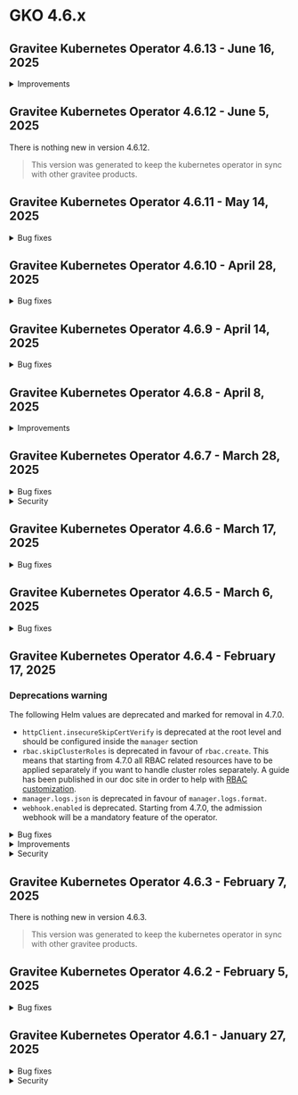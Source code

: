 # GKO 4.6.x

## Gravitee Kubernetes Operator 4.6.13 - June 16, 2025
    
<details>
<summary>Improvements</summary>

  * Allow to specify custom annotations and labels on manager deployment / pod [#10613](https://github.com/gravitee-io/issues/issues/10613)
</details>


## Gravitee Kubernetes Operator 4.6.12 - June 5, 2025

There is nothing new in version 4.6.12.

> This version was generated to keep the kubernetes operator in sync with other gravitee products.


## Gravitee Kubernetes Operator 4.6.11 - May 14, 2025
    
<details>
<summary>Bug fixes</summary>

  * Management Context Could not be resolved in Webhook when GKO deployed on multiple namespaces [#10562](https://github.com/gravitee-io/issues/issues/10562)
  * Unable to delete APIs using GKO templating [#10554](https://github.com/gravitee-io/issues/issues/10554)
  * API Policies show disabled in the UI for V4 API's created via the GKO operator. [#10543](https://github.com/gravitee-io/issues/issues/10543)
  * mAPI throws exception an Application is created using GKO with empty pictureUrl [#10531](https://github.com/gravitee-io/issues/issues/10531)
</details>


## Gravitee Kubernetes Operator 4.6.10 - April 28, 2025
    
<details>
<summary>Bug fixes</summary>

  * Unable to remove kubernetes secret used as template for an APIV4 [#10510](https://github.com/gravitee-io/issues/issues/10510)
  * Installing several operators in multiple namespaces is not possible due to webhook conflict [#10499](https://github.com/gravitee-io/issues/issues/10499)
  * Change in Config Maps or Secrets used for templating are not reflected in targeted resources [#10498](https://github.com/gravitee-io/issues/issues/10498)
</details>


## Gravitee Kubernetes Operator 4.6.9 - April 14, 2025
    
<details>
<summary>Bug fixes</summary>

  * v4 APIs created via GKO not displayed in assigned Category [#10448](https://github.com/gravitee-io/issues/issues/10448)
</details>


## Gravitee Kubernetes Operator 4.6.8 - April 8, 2025
    
<details>
<summary>Improvements</summary>

  * Allow to set `hostNetwork` flag in manager deployment [#10478](https://github.com/gravitee-io/issues/issues/10478)
</details>


## Gravitee Kubernetes Operator 4.6.7 - March 28, 2025
    
<details>
<summary>Bug fixes</summary>

  * GKO fails to start with specific namespace given at Helm install [#10426](https://github.com/gravitee-io/issues/issues/10426)
  * Severe error when deploying Native v4 API [#10406](https://github.com/gravitee-io/issues/issues/10406)
</details>


<details>
<summary>Security</summary>

  * update module github.com/golang-jwt/jwt/v5 to v5.2.2 [#10452](https://github.com/gravitee-io/issues/issues/10452)
</details>


## Gravitee Kubernetes Operator 4.6.6 - March 17, 2025
    
<details>
<summary>Bug fixes</summary>

  * Object status and metadata meta should be ignored when compiling template strings [#10410](https://github.com/gravitee-io/issues/issues/10410)
</details>


## Gravitee Kubernetes Operator 4.6.5 - March 6, 2025
    
<details>
<summary>Bug fixes</summary>

  * V4 API deletion happens without waiting for the plan to be deleted [#10376](https://github.com/gravitee-io/issues/issues/10376)
  * RBAC for config map should not be required when local mode is never used [#10371](https://github.com/gravitee-io/issues/issues/10371)
  * Remove releaseTimestamp annotation from manager deployment [#10358](https://github.com/gravitee-io/issues/issues/10358)
</details>


## Gravitee Kubernetes Operator 4.6.4 - February 17, 2025

### Deprecations warning

  The following Helm values are deprecated and marked for removal in 4.7.0.

  * `httpClient.insecureSkipCertVerify` is deprecated at the root level and should be configured inside the `manager` section
  * `rbac.skipClusterRoles` is deprecated in favour of `rbac.create`. This means that starting from 4.7.0 all RBAC related resources have to be applied separately if you want to handle cluster roles separately. A guide has been published in our doc site in order to help with [RBAC customization](https://documentation.gravitee.io/gravitee-kubernetes-operator-gko/getting-started/installation/rbac-customization).
  * `manager.logs.json` is deprecated in favour of `manager.logs.format`.
  * `webhook.enabled` is deprecated. Starting from 4.7.0, the admission webhook will be a mandatory feature of the operator.

    
<details>
<summary>Bug fixes</summary>

  * GKO v4 API CRD is missing the analytics tracing attribute [#10322](https://github.com/gravitee-io/issues/issues/10322)
  * Operator is reconciling every secrets on startup [#10284](https://github.com/gravitee-io/issues/issues/10284)
</details>


<details>
<summary>Improvements</summary>

  * Allow to disable ingress controller in helm values [#10327](https://github.com/gravitee-io/issues/issues/10327)
  * Make the operator able to run in cluster mode but only monitor a set of namespaces listed in helm values [#10297](https://github.com/gravitee-io/issues/issues/10297)
</details>


<details>
<summary>Security</summary>

  * Narrow down verbs allowed for the manager role regarding custom resources [#10328](https://github.com/gravitee-io/issues/issues/10328)
</details>


## Gravitee Kubernetes Operator 4.6.3 - February 7, 2025

There is nothing new in version 4.6.3.

> This version was generated to keep the kubernetes operator in sync with other gravitee products.


## Gravitee Kubernetes Operator 4.6.2 - February 5, 2025
    
<details>
<summary>Bug fixes</summary>

  * Management context secret resolution fails when API is in another namespace [#10315](https://github.com/gravitee-io/issues/issues/10315)
  * GKO Helm chart causes Argo CD reconciliation loop [#10306](https://github.com/gravitee-io/issues/issues/10306)
  * No validation for already existing listener host for native APIs [#10305](https://github.com/gravitee-io/issues/issues/10305)
  * API v2 CRD export generates bad format for headers [#10288](https://github.com/gravitee-io/issues/issues/10288)
</details>


## Gravitee Kubernetes Operator 4.6.1 - January 27, 2025
    
<details>
<summary>Bug fixes</summary>

  * RBAC creation is inconsistent for admission webhook when scope is not cluster [#10294](https://github.com/gravitee-io/issues/issues/10294)
  * Admission panics when Management Context references a secret in another namespace [#10279](https://github.com/gravitee-io/issues/issues/10279)
  * Re-deploying an exported API CRD fails due to unknown metadata field [#10282](https://github.com/gravitee-io/issues/issues/10282)
  * Documentation page not visible if parent field doesn't match folder name [#10281](https://github.com/gravitee-io/issues/issues/10281)
  * Details of flow configuration of Native API are not exported  [#10287](https://github.com/gravitee-io/issues/issues/10287)
</details>


<details>
<summary>Security</summary>

  * Webhook cluster role access should be narrowed down to resource names we use [#10296](https://github.com/gravitee-io/issues/issues/10296)
</details>
